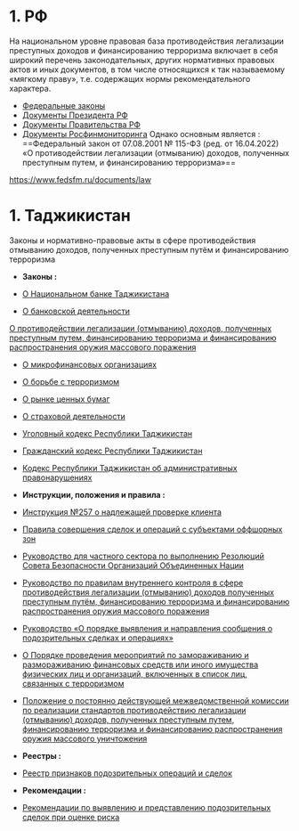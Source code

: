 # 1. РФ
На национальном уровне правовая база противодействия легализации преступных доходов и финансированию терроризма включает в себя широкий перечень законодательных, других нормативных правовых актов и иных документов, в том числе относящихся к так называемому «мягкому праву», т.е. содержащих нормы рекомендательного характера.

- [Федеральные законы](http://www.fedsfm.ru/documents/federal-lawss)
- [Документы Президента РФ](http://www.fedsfm.ru/documents/presidentact)
- [Документы Правительства РФ](http://www.fedsfm.ru/documents/governments)
- [Документы Росфинмониторинга](http://www.fedsfm.ru/documents/rfm)
Однако основным является : 
==Федеральный закон от 07.08.2001 № 115-ФЗ (ред. от 16.04.2022) «О противодействии легализации (отмыванию) доходов, полученных преступным путем, и финансированию терроризма»==

https://www.fedsfm.ru/documents/law
# 1. Таджикистан
Законы и нормативно-правовые акты в сфере противодействия отмыванию доходов, полученных преступным путём и финансированию терроризма

- **Законы :**
- [О Национальном банке Таджикистана](https://nbt.tj/upload/iblock/f39/zak_nbt_ru.pdf)

- [О банковской деятельности](https://nbt.tj/upload/iblock/e11/law_banks1_ru.pdf)

[О противодействии легализации (отмыванию) доходов, полученных преступным путем, финансированию терроризма и финансированию распространения оружия массового поражения](https://nbt.tj/upload/iblock/c98/7lf0iyodeu2fz25inucuxosrm8klo3mo/Zakon_RT_PODFT_FROMP_2023.ru.pdf)

- [О микрофинансовых организациях](https://nbt.tj/upload/iblock/0eb/law_microf_ru.pdf)

- [О борьбе с терроризмом](https://nbt.tj/upload/iblock/0a1/zak_ter_ru.pdf)

- [О рынке ценных бумаг](https://nbt.tj/upload/iblock/fc8/zak_cen_bumag_ru.pdf)

- [О страховой деятельности](https://nbt.tj/upload/iblock/bd0/zak_str_deyat_ru.pdf)

- [Уголовный кодекс Республики Таджикистан](https://nbt.tj/upload/iblock/599/Kodeksi_jinoyatii_jt_ru.pdf)

- [Гражданский кодекс Республики Таджикистан](https://nbt.tj/upload/iblock/44a/grajd_kodeks_ru.pdf)

- [Кодекс Республики Таджикистан об административных правонарушениях](https://nbt.tj/upload/iblock/e4b/kodes_admins_pr_ru.pdf)

- **Инструкции, положения и правила :**
- [Инструкция №257 о надлежащей проверке клиента](https://nbt.tj/upload/iblock/c27/z2i2li4pqzstx0m20am6e8l0ji8b2cp7/2.%20%D0%98%D0%BD%D1%81%D1%82%D1%80%D1%83%D0%BA%D1%86%D0%B8%D1%8F%20%E2%84%96257%20%D0%BE%20%D0%BD%D0%B0%D0%B4%D0%BB%D0%B5%D0%B6%D0%B0%D1%89%D0%B5%D0%B9%20%D0%BF%D1%80%D0%BE%D0%B2%D0%B5%D1%80%D0%BA%D0%B5%20%D0%BA%D0%BB%D0%B8%D0%B5%D0%BD%D1%82%D0%B0.pdf)

- [Правила совершения сделок и операций с субъектами оффшорных зон](https://nbt.tj/upload/iblock/2fc/Ins_mint.ru_.pdf)

- [Руководство для частного сектора по выполнению Резолюций Совета Безопасности Организаций Объединенных Нации](https://nbt.tj/upload/iblock/327/Fin.mon.ru.Fin_mon.Konunho.pdf.pdf)

- [Руководство по правилам внутреннего контроля в сфере противодействия легализации (отмыванию) доходов полученных преступным путём, финансированию терроризма и финансированию распространения оружия массового поражения](https://nbt.tj/upload/iblock/c2c/%D0%A0%D0%A3%D0%9A%D0%9E%D0%92%D0%9E%D0%94%D0%A1%D0%A2%D0%92%D0%9E%20%D0%9F%D0%92%D0%9A%20%D0%BE%D0%B1%D0%BD%D0%BE%D0%B2%D0%BB%D0%B5%D0%BD%D0%BD%D1%8B%D0%B9%20%2019%2002%20%202018.docx)

- [Руководство «О порядке выявления и направления сообщения о подозрительных сделках и операциях»](https://nbt.tj/upload/iblock/0fc/8tvf5p7l9f2p9g8x97ny9awore5psyfh/rohnamo_ru.pdf)

- [О Порядке проведения мероприятий по замораживанию и размораживанию финансовых средств или иного имущества физических лиц и организаций, включенных в список лиц, связанных с терроризмом](https://nbt.tj/upload/iblock/f6f/tart_tj.pdf.pdf)

- [Положение о постоянно действующей межведомственной комиссии по реализации стандартов противодействию легализации (отмыванию) доходов, полученных преступным путем, финансированию терроризма и финансированию распространения оружия массового уничтожения](https://nbt.tj/upload/iblock/c3b/443_nizomnoma_ru.pdf)

- **Реестры :**
- [Реестр признаков подозрительных операций и сделок](https://nbt.tj/upload/iblock/3c0/%D0%A0%D0%B5%D0%B5%D1%81%D1%82%D1%80.pdf)

- **Рекомендации :**
- [Рекомендации по выявлению и представлению подозрительных сделок при оценке риска](https://nbt.tj/upload/iblock/863/rec_risk_ru.pdf)
